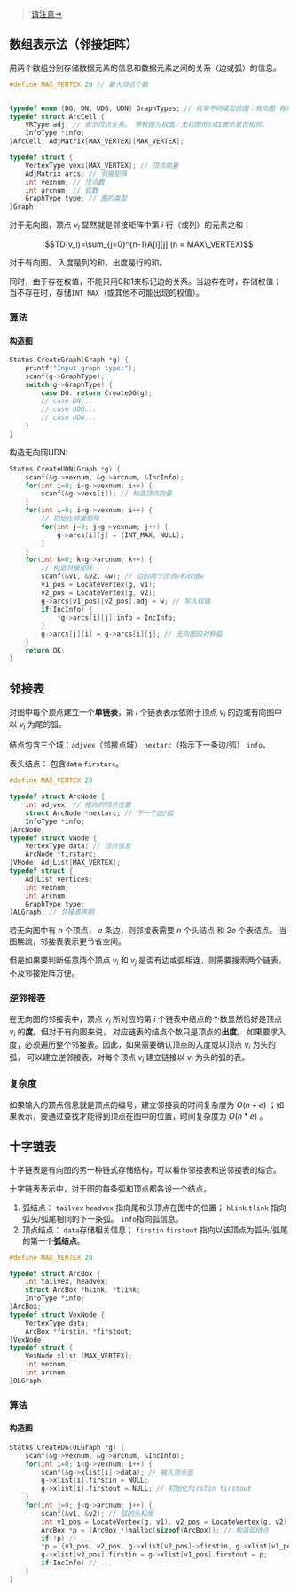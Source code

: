 > [请注意->](/%E6%95%B0%E6%8D%AE%E7%BB%93%E6%9E%84/06.%20%E5%9B%BE/notice.md)

## 数组表示法（邻接矩阵）

用两个数组分别存储数据元素的信息和数据元素之间的关系（边或弧）的信息。
```c
#define MAX_VERTEX 20 // 最大顶点个数


typedef enum {DG, DN, UDG, UDN} GraphTypes; // 枚举不同类型的图：有向图 有向网 无向图 无向网
typedef struct ArcCell {
    VRType adj; // 表示顶点关系。 带权图为权值，无权图用0或1表示是否相邻。
    InfoType *info; 
}ArcCell, AdjMatrix[MAX_VERTEX][MAX_VERTEX];

typedef struct {
    VertexType vexs[MAX_VERTEX]; // 顶点向量
    AdjMatrix arcs; // 邻接矩阵
    int vexnum; // 顶点数
    int arcnum; // 弧数
    GraphType type; // 图的类型
}Graph;
```

对于无向图，顶点 $v_i$ 显然就是邻接矩阵中第 $i$ 行（或列）的元素之和：

$$TD(v_i)=\sum_{j=0}^{n-1}A[i][j] (n = MAX\_VERTEX)$$

对于有向图， 入度是列的和，出度是行的和。

同时，由于存在权值，不能只用0和1来标记边的关系。当边存在时，存储权值；当不存在时，存储`INT_MAX`（或其他不可能出现的权值）。


### 算法
#### 构造图
```c
Status CreateGraph(Graph *g) {
    printf("Input graph type:");
    scanf(g->GraphType);
    switch(g->GraphType) {
        case DG: return CreateDG(g);
        // case DN...
        // case UDG...
        // case UDN...
    }
}
```

构造无向网UDN:
```c
Status CreateUDN(Graph *g) {
    scanf(&g->vexnum, &g->arcnum, &IncInfo);
    for(int i=0; i<g->vexnum; i++) {
        scanf(&g->vexs[i]); // 构造顶点向量
    }
    for(int i=0; i<g->vexnum; i++) {
        // 初始化邻接矩阵
        for(int j=0; j<g->vexnum; j++) {
            g->arcs[i][j] = {INT_MAX, NULL}; 
        }
    }
    for(int k=0; k<g->arcnum; k++) {
        // 构造邻接矩阵
        scanf(&v1, &v2, &w); // 边的两个顶点v和权值w
        v1_pos = LocateVertex(g, v1);
        v2_pos = LocateVertex(g, v2);
        g->arcs[v1_pos][v2_pos].adj = w; // 写入权值
        if(IncInfo) {
            *g->arcs[i][j].info = IncInfo;
        }
        g->arcs[j][i] = g->arcs[i][j]; // 无向图的对称弧
    }
    return OK;
}
```


## 邻接表

对图中每个顶点建立一个**单链表**，第 $i$ 个链表表示依附于顶点 $v_i$ 的边或有向图中以 $v_i$ 为尾的弧。

结点包含三个域：`adjvex`（邻接点域） `nextarc`（指示下一条边/弧） `info`。

表头结点： 包含`data` `firstarc`。

```c
#define MAX_VERTEX 20

typedef struct ArcNode {
    int adjvex; // 指向的顶点位置
    struct ArcNode *nextarc; // 下一个边/弧
    InfoType *info;
}ArcNode;
typedef struct VNode {
    VertexType data; // 顶点信息
    ArcNode *firstarc;
}VNode, AdjList[MAX_VERTEX];
typedef struct {
    AdjList vertices;
    int vexnum;
    int arcnum;
    GraphType type;
}ALGraph; // 邻接表声明
```

若无向图中有 $n$ 个顶点， $e$ 条边，则邻接表需要 $n$ 个头结点 和 $2e$ 个表结点。 当图稀疏，邻接表表示更节省空间。

但是如果要判断任意两个顶点 $v_i$ 和 $v_j$ 是否有边或弧相连，则需要搜索两个链表，不及邻接矩阵方便。

### 逆邻接表

在无向图的邻接表中，顶点 $v_i$ 所对应的第 $i$ 个链表中结点的个数显然恰好是顶点 $v_i$ 的**度**。但对于有向图来说， 对应链表的结点个数只是顶点的**出度**。 如果要求入度，必须遍历整个邻接表。因此，如果需要确认顶点的入度或以顶点 $v_i$ 为头的弧， 可以建立逆邻接表，对每个顶点 $v_i$ 建立链接以 $v_i$ 为头的弧的表。


### 复杂度
如果输入的顶点信息就是顶点的编号，建立邻接表的时间复杂度为 $O(n+e)$ ；如果表示，要通过查找才能得到顶点在图中的位置，时间复杂度为 $O(n*e)$ 。


## 十字链表
十字链表是有向图的另一种链式存储结构，可以看作邻接表和逆邻接表的结合。

十字链表表示中，对于图的每条弧和顶点都各设一个结点。

1. 弧结点： `tailvex` `headvex` 指向尾和头顶点在图中的位置； `hlink` `tlink` 指向弧头/弧尾相同的下一条弧。 `info`指向弧信息。
2. 顶点结点： `data`存储相关信息； `firstin` `firstout` 指向以该顶点为弧头/弧尾的第一个**弧结点**。

```c
#define MAX_VERTEX 20

typedef struct ArcBox {
    int tailvex, headvex;
    struct ArcBox *hlink, *tlink;
    InfoType *info;
}ArcBox;
typedef struct VexNode {
    VertexType data;
    ArcBox *firstin, *firstout;
}VexNode;
typedef struct {
    VexNode xlist [MAX_VERTEX];
    int vexnum;
    int arcnum;
}OLGraph;
```

### 算法
#### 构造图
```c
Status CreateDG(OLGraph *g) {
    scanf(&g->vexnum, &g->arcnum, &IncInfo);
    for(int i=0; i<g->vexnum; i++) {
        scanf(&g->xlist[i]->data); // 输入顶点值
        g->xlist[i].firstin = NULL;
        g->xlist[i].firstout = NULL; // 初始化firstin firstout
    }
    for(int j=0; j<g->arcnum; j++) {
        scanf(&v1, &v2); // 弧的头和尾
        int v1_pos = LocateVertex(g, v1), v2_pos = LocateVertex(g, v2);
        ArcBox *p = (ArcBox *)malloc(sizeof(ArcBox)); // 构造弧结点
        if(!p) // ...
        *p = {v1_pos, v2_pos, g->xlist[v2_pos]->firstin, g->xlist[v1_pos]->firstout, NULL}; // 赋值
        g->xlist[v2_pos].firstin = g->xlist[v1_pos].firstout = p;
        if(IncInfo) // ...
    }
}
```